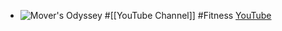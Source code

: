 - ![Mover's Odyssey](https://yt3.googleusercontent.com/5QdkN20-w5A8LGqR9tuJ9AA1VkW1qpmj2sOAcl4zBY8zFjURVVvbf1JAN3tuRLCdlEKMhnDKag=w2560-fcrop64=1,00005a57ffffa5a8-k-c0xffffffff-no-nd-rj)
  #[[YouTube Channel]] #Fitness
  [YouTube](https://www.youtube.com/@moversodyssey)